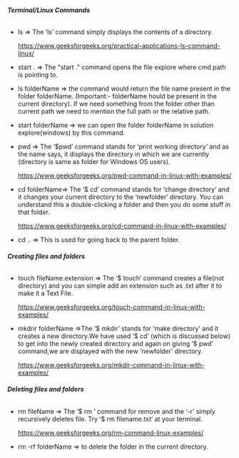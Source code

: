 ###### **Terminal/Linux Commands**

  - ls =>  The ‘ls’ command simply displays the contents of a directory.
    
    https://www.geeksforgeeks.org/practical-applications-ls-command-linux/
    
  - start . => The "start ." command opens the file explore where cmd path is pointing to.
    
    
  - ls folderName => the command would return the file name present in the folder folderName. (Important:- folderName hould be present in the current directory).
    If we need something from the folder other than current path we need to mention the full path or the relative path.
    
  - start folderName => we can open the folder folderName in solution explore(windows) by this command.
  
  
  - pwd => The ‘$pwd’ command stands for ‘print working directory’ and as the name says,
    it displays the directory in which we are currently (directory is same as folder for Windows OS users).
    
    https://www.geeksforgeeks.org/pwd-command-in-linux-with-examples/
    
  - cd folderName=> The ‘$ cd’ command stands for ‘change directory’ and it changes your current directory to the ‘newfolder’ directory.
    You can understand this a double-clicking a folder and then you do some stuff in that folder.
    
    https://www.geeksforgeeks.org/cd-command-in-linux-with-examples/
    
  - cd .. => This is used for going back to the parent folder.



###### **Creating files and folders**
  
  - touch fileName.extension => The ‘$ touch’ command creates a file(not directory) and you can simple add an extension such as .txt after it to make it a Text File.
    
    https://www.geeksforgeeks.org/touch-command-in-linux-with-examples/
  
  - mkdrir folderName =>The ‘$ mkdir’ stands for ‘make directory’ and it creates a new directory.We have used ‘$ cd’ (which is discussed below) to get into the newly         created directory and again on giving ‘$ pwd’ command,we are displayed with the new ‘newfolder’ directory.
    
    https://www.geeksforgeeks.org/mkdir-command-in-linux-with-examples/
    
###### **Deleting files and folders**

  - rm fileName => The ‘$ rm ‘ command for remove and the ‘-r’ simply recursively deletes file. Try ‘$ rm filename.txt’ at your terminal.
    
    https://www.geeksforgeeks.org/rm-command-linux-examples/
    
  - rm -rf folderName => to delete the folder in the current directory.
